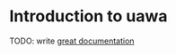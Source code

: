 # Introduction to uawa

TODO: write [great documentation](http://jacobian.org/writing/what-to-write/)
